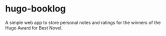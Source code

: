 # hugo-booklog
A simple web app to store personal notes and ratings for the winners of the Hugo Award for Best Novel.
